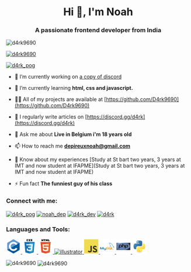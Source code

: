 <h1 align="center">Hi 👋, I'm Noah</h1>
<h3 align="center">A passionate frontend developer from India</h3>

<p align="left"> <img src="https://komarev.com/ghpvc/?username=d4rk9690&label=Profile%20views&color=0e75b6&style=flat" alt="d4rk9690" /> </p>

<p align="left"> <a href="https://github.com/ryo-ma/github-profile-trophy"><img src="https://github-profile-trophy.vercel.app/?username=d4rk9690" alt="d4rk9690" /></a> </p>

<p align="left"> <a href="https://twitter.com/d4rk_pog" target="blank"><img src="https://img.shields.io/twitter/follow/d4rk_pog?logo=twitter&style=for-the-badge" alt="d4rk_pog" /></a> </p>

- 🔭 I’m currently working on [a copy of discord](https://discord.gg/invite/d4rk)

- 🌱 I’m currently learning **html, css and javascript.**

- 👨‍💻 All of my projects are available at [https://github.com/D4rk9690](https://github.com/D4rk9690)

- 📝 I regularly write articles on [https://discord.gg/d4rk](https://discord.gg/d4rk)

- 💬 Ask me about **Live in Belgium i'm 18 years old**

- 📫 How to reach me **depireuxnoah@gmail.com**

- 📄 Know about my experiences [Study at St bart two years, 3 years at IMT and now student at IFAPME](Study at St bart two years, 3 years at IMT and now student at IFAPME)

- ⚡ Fun fact **The funniest guy of his class**

<h3 align="left">Connect with me:</h3>
<p align="left">
<a href="https://twitter.com/d4rk_pog" target="blank"><img align="center" src="https://raw.githubusercontent.com/rahuldkjain/github-profile-readme-generator/master/src/images/icons/Social/twitter.svg" alt="d4rk_pog" height="30" width="40" /></a>
<a href="https://linkedin.com/in/noah_dep" target="blank"><img align="center" src="https://raw.githubusercontent.com/rahuldkjain/github-profile-readme-generator/master/src/images/icons/Social/linked-in-alt.svg" alt="noah_dep" height="30" width="40" /></a>
<a href="https://instagram.com/d4rk_dev" target="blank"><img align="center" src="https://raw.githubusercontent.com/rahuldkjain/github-profile-readme-generator/master/src/images/icons/Social/instagram.svg" alt="d4rk_dev" height="30" width="40" /></a>
<a href="https://discord.gg/d4rk" target="blank"><img align="center" src="https://raw.githubusercontent.com/rahuldkjain/github-profile-readme-generator/master/src/images/icons/Social/discord.svg" alt="d4rk" height="30" width="40" /></a>
</p>

<h3 align="left">Languages and Tools:</h3>
<p align="left"> <a href="https://www.cprogramming.com/" target="_blank" rel="noreferrer"> <img src="https://raw.githubusercontent.com/devicons/devicon/master/icons/c/c-original.svg" alt="c" width="40" height="40"/> </a> <a href="https://www.w3schools.com/css/" target="_blank" rel="noreferrer"> <img src="https://raw.githubusercontent.com/devicons/devicon/master/icons/css3/css3-original-wordmark.svg" alt="css3" width="40" height="40"/> </a> <a href="https://www.w3.org/html/" target="_blank" rel="noreferrer"> <img src="https://raw.githubusercontent.com/devicons/devicon/master/icons/html5/html5-original-wordmark.svg" alt="html5" width="40" height="40"/> </a> <a href="https://www.adobe.com/in/products/illustrator.html" target="_blank" rel="noreferrer"> <img src="https://www.vectorlogo.zone/logos/adobe_illustrator/adobe_illustrator-icon.svg" alt="illustrator" width="40" height="40"/> </a> <a href="https://developer.mozilla.org/en-US/docs/Web/JavaScript" target="_blank" rel="noreferrer"> <img src="https://raw.githubusercontent.com/devicons/devicon/master/icons/javascript/javascript-original.svg" alt="javascript" width="40" height="40"/> </a> <a href="https://www.mysql.com/" target="_blank" rel="noreferrer"> <img src="https://raw.githubusercontent.com/devicons/devicon/master/icons/mysql/mysql-original-wordmark.svg" alt="mysql" width="40" height="40"/> </a> <a href="https://www.php.net" target="_blank" rel="noreferrer"> <img src="https://raw.githubusercontent.com/devicons/devicon/master/icons/php/php-original.svg" alt="php" width="40" height="40"/> </a> <a href="https://www.python.org" target="_blank" rel="noreferrer"> <img src="https://raw.githubusercontent.com/devicons/devicon/master/icons/python/python-original.svg" alt="python" width="40" height="40"/> </a> </p>

<p><img align="left" src="https://github-readme-stats.vercel.app/api/top-langs?username=d4rk9690&show_icons=true&locale=en&layout=compact" alt="d4rk9690" /></p>

<p>&nbsp;<img align="center" src="https://github-readme-stats.vercel.app/api?username=d4rk9690&show_icons=true&locale=en" alt="d4rk9690" /></p>
